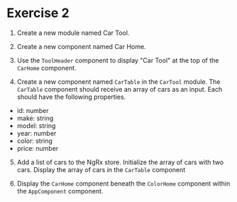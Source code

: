 # Exercise 2

1. Create a new module named Car Tool.

2. Create a new component named Car Home.

3. Use the `ToolHeader` component to display "Car Tool" at the top of the `CarHome` component.

4. Create a new component named `CarTable` in the `CarTool` module. The `CarTable` component should receive an array of cars as an input. Each should have the following properties.

- id: number
- make: string
- model: string
- year: number
- color: string
- price: number

5. Add a list of cars to the NgRx store. Initialize the array of cars with two cars. Display the array of cars in the `CarTable` component

6. Display the `CarHome` component beneath the `ColorHome` component within the `AppComponent` component.